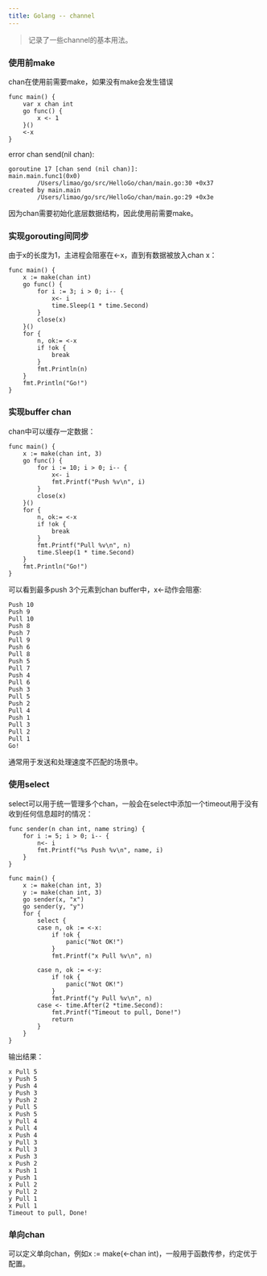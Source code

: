 ```yaml
---
title: Golang -- channel
---
```


> 记录了一些channel的基本用法。

### 使用前make

chan在使用前需要make，如果没有make会发生错误
```
func main() {
    var x chan int
    go func() {
        x <- 1
    }()
    <-x
}
```

error chan send(nil chan):
```
goroutine 17 [chan send (nil chan)]:
main.main.func1(0x0)
        /Users/limao/go/src/HelloGo/chan/main.go:30 +0x37
created by main.main
        /Users/limao/go/src/HelloGo/chan/main.go:29 +0x3e

```

因为chan需要初始化底层数据结构，因此使用前需要make。


### 实现gorouting间同步

由于x的长度为1，主进程会阻塞在<-x，直到有数据被放入chan x：
```
func main() {
	x := make(chan int)
	go func() {
		for i := 3; i > 0; i-- {
			x<- i
			time.Sleep(1 * time.Second)
		}
		close(x)
	}()
	for {
		n, ok:= <-x
		if !ok {
			break
		}
		fmt.Println(n)
	}
	fmt.Println("Go!")
}
```

### 实现buffer chan

chan中可以缓存一定数据：
```
func main() {
	x := make(chan int, 3)
	go func() {
		for i := 10; i > 0; i-- {
			x<- i
			fmt.Printf("Push %v\n", i)
		}
		close(x)
	}()
	for {
		n, ok:= <-x
		if !ok {
			break
		}
		fmt.Printf("Pull %v\n", n)
		time.Sleep(1 * time.Second)
	}
	fmt.Println("Go!")
}
```

可以看到最多push 3个元素到chan buffer中，x<-动作会阻塞:
```
Push 10
Push 9
Pull 10
Push 8
Push 7
Pull 9
Push 6
Pull 8
Push 5
Pull 7
Push 4
Pull 6
Push 3
Pull 5
Push 2
Pull 4
Push 1
Pull 3
Pull 2
Pull 1
Go!
```

通常用于发送和处理速度不匹配的场景中。


### 使用select

select可以用于统一管理多个chan，一般会在select中添加一个timeout用于没有收到任何信息超时的情况：
```
func sender(n chan int, name string) {
	for i := 5; i > 0; i-- {
		n<- i
		fmt.Printf("%s Push %v\n", name, i)
	}
}

func main() {
	x := make(chan int, 3)
	y := make(chan int, 3)
	go sender(x, "x")
	go sender(y, "y")
	for {
		select {
		case n, ok := <-x:
			if !ok {
				panic("Not OK!")
			}
			fmt.Printf("x Pull %v\n", n)

		case n, ok := <-y:
			if !ok {
				panic("Not OK!")
			}
			fmt.Printf("y Pull %v\n", n)
		case <- time.After(2 *time.Second):
			fmt.Printf("Timeout to pull, Done!")
			return
		}
	}
}

```

输出结果：
```
x Pull 5
y Push 5
y Push 4
y Push 3
y Push 2
y Pull 5
x Push 5
y Pull 4
x Pull 4
x Push 4
y Pull 3
x Pull 3
x Push 3
x Push 2
x Push 1
y Push 1
x Pull 2
y Pull 2
y Pull 1
x Pull 1
Timeout to pull, Done!
```

### 单向chan

可以定义单向chan，例如x := make(<-chan int)，一般用于函数传参，约定优于配置。



